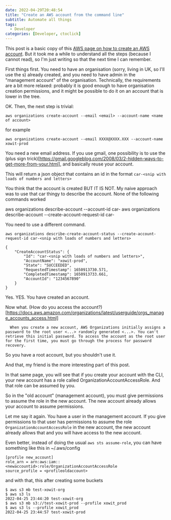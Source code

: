 ```yaml
---
date: 2022-04-29T20:48:54
title: "Create an AWS account from the command line"
subtitle: Automate all things
tags:
  - Developer
categories: [Developer, ctoclick]
---
```


This post is a basic copy of this [AWS page on how to create an AWS account](https://docs.aws.amazon.com/organizations/latest/userguide/orgs_manage_accounts_create.html). But it took me a while to understand all the steps (because I cannot read), so I'm just writing so that the next time I can remember.

First things first. You need to have an organisation (sorry, living in UK, so I'll use the s) already created, and you need to have admin in the "management account" of the organisation. Technically, the requirements are a bit more relaxed: probably it is good enough to have organisation creation permissions, and it might be possible to do it on an account that is lower in the tree.

OK. Then, the next step is trivial:

```
aws organizations create-account --email <email> --account-name <name of account>
```

for example

```
aws organizations create-account --email XXXX@XXXX.XXX --account-name xowit-prod
```

You need a new email address. If you use gmail, one possibility is to use the (plus sign trick)[https://gmail.googleblog.com/2008/03/2-hidden-ways-to-get-more-from-your.html], and basically reuse your account.

This will return a json object that contains an id in the format `car-<snip with loads of numbers and letters>`

You think that the account is created BUT IT IS NOT. My naive approach was to use that car thingy to describe the account. None of the following commands worked

aws organizations describe-account --account-id car-<snip with loads of numbers and letters>
aws organizations describe-account --create-account-request-id car-<snip with loads of numbers and letters>

You need to use a different command.

```
aws organizations describe-create-account-status --create-account-request-id car-<snip with loads of numbers and letters>

{
    "CreateAccountStatus": {
        "Id": "car-<snip with loads of numbers and letters>",
        "AccountName": "xowit-prod",
        "State": "SUCCEEDED",
        "RequestedTimestamp": 1650913730.571,
        "CompletedTimestamp": 1650913733.661,
        "AccountId": "1234567890"
    }
}
```
Yes. YES. You have created an account. 

Now what. (How do you access the account?)[https://docs.aws.amazon.com/organizations/latest/userguide/orgs_manage_accounts_access.html] 
```
  When you create a new account, AWS Organizations initially assigns a password to the root user <...> randomly generated <...>. You can't retrieve this initial password. To access the account as the root user for the first time, you must go through the process for password recovery.
```

So you have a root account, but you shouldn't use it. 

And that, my friend is the more interesting part of this post. 

In that same page, you will see that if you create your account with the CLI, your new account has a role called OrganizationAccountAccessRole. And that role can be assumed by you.

So in the "old account" (management account), you must give permissions to assume the role in the new account. The new account already allows your account to assume permissions.

Let me say it again. You have a user in the management account. If you give permissions to that user has permissions to assume the role `OrganizationAccountAccessRole` in the new account, the new account already allows that and you will have access to the new account.

Even better, instead of doing the usual `aws sts assume-role`, you can have something like this in ~/.aws/config

```
[profile new_account]
role_arn = arn:aws:iam::<newaccountid>:role/OrganizationAccountAccessRole
source_profile = <profileoldaccount>
```

and with that, this after creating some buckets

```
$ aws s3 mb test-xowit-org
$ aws s3 ls
2022-04-25 23:44:20 test-xowit-org
$ aws s3 mb s3://test-xowit-prod --profile xowit_prod
$ aws s3 ls --profile xowit_prod
2022-04-25 23:44:57 test-xowit-prod
```